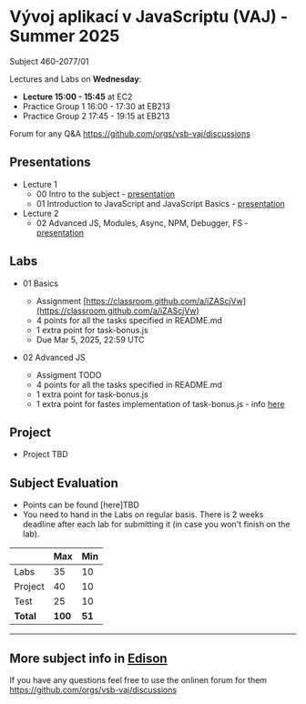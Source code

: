# Vývoj aplikací v JavaScriptu (VAJ) - Summer 2025 
Subject 460-2077/01

Lectures and Labs on **Wednesday**:
- **Lecture 15:00 - 15:45** at EC2
- Practice Group 1 16:00 - 17:30 at EB213
- Practice Group 2 17:45 - 19:15 at EB213

Forum for any Q&A https://github.com/orgs/vsb-vaj/discussions

## Presentations 
- Lecture 1
  - 00 Intro to the subject - [presentation](https://docs.google.com/presentation/d/1fg9hc8wu0giDWeY_-eLFmMMoGcCurY6T99fgrpEEyzw/edit?usp=sharing)
  - 01 Introduction to JavaScript and JavaScript Basics - [presentation](https://docs.google.com/presentation/d/1-2gl_ycLBRFdR0Rtzc6jlwqIJY6HyjMlA7kv502PfIE/edit?usp=sharing)
- Lecture 2
  - 02 Advanced JS, Modules, Async, NPM, Debugger, FS - [presentation](https://docs.google.com/presentation/d/1oBhLwi_Wh7kdfiOBZymfzpTkvDaueoxtRokrK1ApHL4/edit?usp=sharing)


## Labs
- 01 Basics
  - Assignment [https://classroom.github.com/a/iZAScjVw](https://classroom.github.com/a/iZAScjVw)
  - 4 points for all the tasks specified in README.md
  - 1 extra point for task-bonus.js
  - Due Mar 5, 2025, 22:59 UTC

- 02 Advanced JS
  - Assigment TODO
  - 4 points for all the tasks specified in README.md
  - 1 extra point for task-bonus.js
  - 1 extra point for fastes implementation of task-bonus.js - info [here](https://github.com/orgs/vsb-vaj/discussions/16#discussion-8016040)

## Project
- Project TBD

## Subject Evaluation
- Points can be found [here]TBD
- You need to hand in the Labs on regular basis. There is 2 weeks deadline after each lab for submitting it (in case you won't finish on the lab). 

|           | Max     | Min    |
|-----------|---------|--------|
| Labs      |    35   |   10   |
| Project   |    40   |   10   |
| Test      |    25   |   10   |
| **Total** | **100** | **51** |

------------------------
## More subject info in [Edison](https://edison.sso.vsb.cz/cz.vsb.edison.edu.study.prepare.web/SubjectVersion.faces?version=460-2077/01&studyPlanId=24376&locale=cs)

If you have any questions feel free to use the onlinen forum for them https://github.com/orgs/vsb-vaj/discussions

